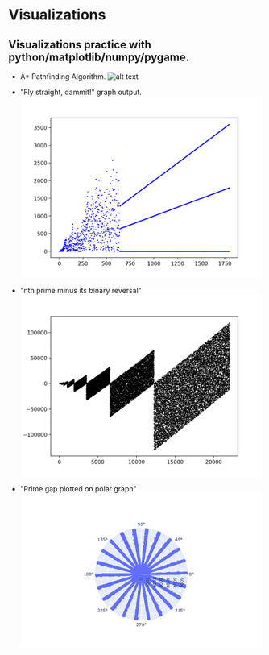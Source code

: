 # Visualizations
## Visualizations practice with python/matplotlib/numpy/pygame. 

  * A* Pathfinding Algorithm.
 ![alt text](astar.gif)

  * "Fly straight, dammit!" graph output.
![alt text](sully_plot_1800.png)


  * "nth prime minus its binary reversal"
 ![alt text](nth_prime_rev2.png)


  * "Prime gap plotted on polar graph"
 ![alt text](Primes/prime_gap_polar_graph.png)

